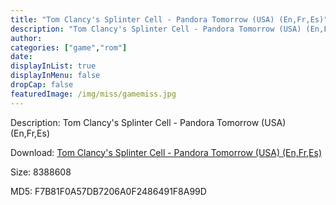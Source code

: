 ```yaml
---
title: "Tom Clancy's Splinter Cell - Pandora Tomorrow (USA) (En,Fr,Es)"
description: "Tom Clancy's Splinter Cell - Pandora Tomorrow (USA) (En,Fr,Es)"
author: 
categories: ["game","rom"]
date: 
displayInList: true
displayInMenu: false
dropCap: false
featuredImage: /img/miss/gamemiss.jpg
---
```


Description: Tom Clancy's Splinter Cell - Pandora Tomorrow (USA) (En,Fr,Es)

Download: <a style="text-decoration:underline;" href="https://mega.nz/#!7ahiXCga!tIodg-H8ixe1lz86yGOR0Bn4LhUJa0JBc3ne6JmV5so" target = "_blank" rel = "nofollow" > Tom Clancy's Splinter Cell - Pandora Tomorrow (USA) (En,Fr,Es)</a>

Size: 8388608

MD5: F7B81F0A57DB7206A0F2486491F8A99D

